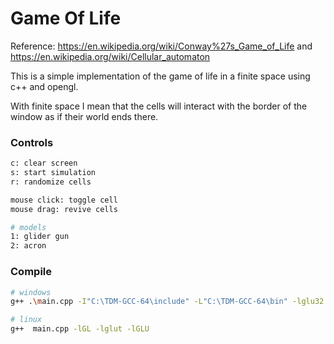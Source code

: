 Game Of Life
============
Reference: https://en.wikipedia.org/wiki/Conway%27s_Game_of_Life and https://en.wikipedia.org/wiki/Cellular_automaton

This is a simple implementation of the game of life in a finite space using c++ and opengl.

With finite space I mean that the cells will interact with the border of the window as if their world ends there.

### Controls
```sh
c: clear screen
s: start simulation
r: randomize cells

mouse click: toggle cell
mouse drag: revive cells

# models
1: glider gun
2: acron
```

### Compile
```sh
# windows
g++ .\main.cpp -I"C:\TDM-GCC-64\include" -L"C:\TDM-GCC-64\bin" -lglu32 -lopengl32 -lfreeglut

# linux
g++  main.cpp -lGL -lglut -lGLU
```

